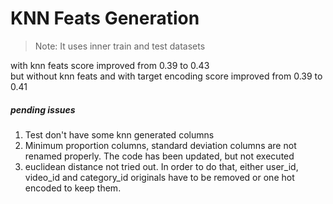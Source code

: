 # KNN Feats Generation
> Note: It uses inner train and test datasets

with knn feats score improved from 0.39 to 0.43 <br> 
but without knn feats and with target encoding score improved from 0.39 to 0.41

##### pending issues
1. Test don't have some knn generated columns
2. Minimum proportion columns, standard deviation columns are not renamed properly. The code has been updated, but not executed
3. euclidean distance not tried out. In order to do that, either user_id, video_id and category_id originals have to be removed or one hot encoded to keep them.
